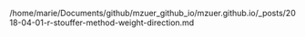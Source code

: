 /home/marie/Documents/github/mzuer_github_io/mzuer.github.io/_posts/2018-04-01-r-stouffer-method-weight-direction.md